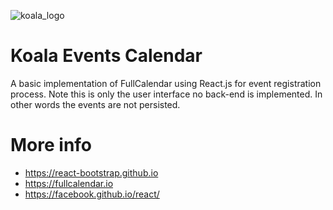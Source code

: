 ![koala_logo](https://cloud.githubusercontent.com/assets/543806/26072405/a0f0186c-3968-11e7-9d8e-9273215dc5d8.jpg)

# Koala Events Calendar
A basic implementation of FullCalendar using React.js for event registration process. Note this is only the user interface no back-end is implemented. In other words the events are not persisted.

# More info
 - https://react-bootstrap.github.io
 - https://fullcalendar.io
 - https://facebook.github.io/react/
